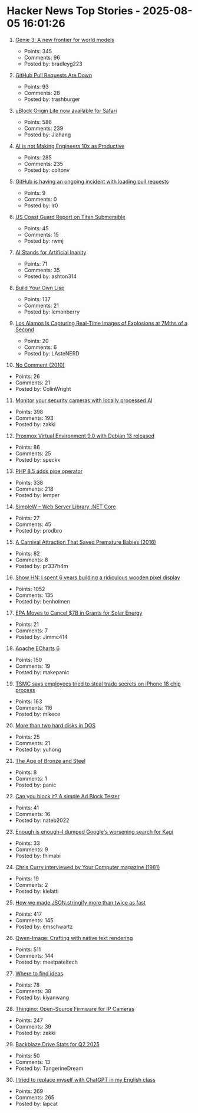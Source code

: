 # Hacker News Top Stories - 2025-08-05 16:01:26

1. [Genie 3: A new frontier for world models](https://deepmind.google/discover/blog/genie-3-a-new-frontier-for-world-models/)
   - Points: 345
   - Comments: 96
   - Posted by: bradleyg223

2. [GitHub Pull Requests Are Down](https://github.com/github/site-policy/pull/582)
   - Points: 93
   - Comments: 28
   - Posted by: trashburger

3. [uBlock Origin Lite now available for Safari](https://apps.apple.com/app/ublock-origin-lite/id6745342698)
   - Points: 586
   - Comments: 239
   - Posted by: Jiahang

4. [AI is not Making Engineers 10x as Productive](https://colton.dev/blog/curing-your-ai-10x-engineer-imposter-syndrome/)
   - Points: 285
   - Comments: 235
   - Posted by: coltonv

5. [GitHub is having an ongoing incident with loading pull requests](https://www.githubstatus.com/incidents/6swp0zf7lk8h)
   - Points: 9
   - Comments: 0
   - Posted by: lr0

6. [US Coast Guard Report on Titan Submersible](https://www.news.uscg.mil/Press-Releases/Article/4265651/coast-guard-marine-board-of-investigation-releases-report-on-titan-submersible/)
   - Points: 45
   - Comments: 15
   - Posted by: rwmj

7. [AI Stands for Artificial Inanity](https://lambdaland.org/posts/2025-08-04_artifical_inanity/)
   - Points: 71
   - Comments: 35
   - Posted by: ashton314

8. [Build Your Own Lisp](https://www.buildyourownlisp.com/)
   - Points: 137
   - Comments: 21
   - Posted by: lemonberry

9. [Los Alamos Is Capturing Real-Time Images of Explosions at 7Mths of a Second](https://www.lanl.gov/media/publications/1663/dynamics-of-dynamic-imaging)
   - Points: 20
   - Comments: 6
   - Posted by: LAsteNERD

10. [No Comment (2010)](https://prog21.dadgum.com/57.html)
   - Points: 26
   - Comments: 21
   - Posted by: ColinWright

11. [Monitor your security cameras with locally processed AI](https://frigate.video/)
   - Points: 398
   - Comments: 193
   - Posted by: zakki

12. [Proxmox Virtual Environment 9.0 with Debian 13 released](https://www.proxmox.com/en/about/company-details/press-releases/proxmox-virtual-environment-9-0)
   - Points: 86
   - Comments: 25
   - Posted by: speckx

13. [PHP 8.5 adds pipe operator](https://thephp.foundation/blog/2025/07/11/php-85-adds-pipe-operator/)
   - Points: 338
   - Comments: 218
   - Posted by: lemper

14. [SimpleW – Web Server Library .NET Core](https://github.com/stratdev3/SimpleW)
   - Points: 27
   - Comments: 45
   - Posted by: prodbro

15. [A Carnival Attraction That Saved Premature Babies (2016)](https://www.smithsonianmag.com/history/man-who-pretended-be-doctor-ran-worlds-fair-attraction-saved-lives-thousands-premature-babies-180960200/)
   - Points: 82
   - Comments: 8
   - Posted by: pr337h4m

16. [Show HN: I spent 6 years building a ridiculous wooden pixel display](https://benholmen.com/blog/kilopixel/)
   - Points: 1052
   - Comments: 135
   - Posted by: benholmen

17. [EPA Moves to Cancel $7B in Grants for Solar Energy](https://www.nytimes.com/2025/08/05/climate/epa-cancels-solar-energy-grants.html)
   - Points: 21
   - Comments: 7
   - Posted by: Jimmc414

18. [Apache ECharts 6](https://echarts.apache.org/handbook/en/basics/release-note/v6-feature/)
   - Points: 150
   - Comments: 19
   - Posted by: makepanic

19. [TSMC says employees tried to steal trade secrets on iPhone 18 chip process](https://9to5mac.com/2025/08/05/tsmc-says-employees-tried-to-steal-trade-secrets-on-iphone-18-chip-process/)
   - Points: 163
   - Comments: 116
   - Posted by: mikece

20. [More than two hard disks in DOS](https://www.os2museum.com/wp/more-than-two-hard-disks-in-dos/)
   - Points: 25
   - Comments: 21
   - Posted by: yuhong

21. [The Age of Bronze and Steel](https://blog.zarfhome.com/2025/08/age-of-bronze-and-steel)
   - Points: 8
   - Comments: 1
   - Posted by: panic

22. [Can you block it? A simple Ad Block Tester](https://canyoublockit.com/)
   - Points: 41
   - Comments: 16
   - Posted by: nateb2022

23. [Enough is enough–I dumped Google's worsening search for Kagi](https://arstechnica.com/gadgets/2025/08/enough-is-enough-i-dumped-googles-worsening-search-for-kagi/)
   - Points: 33
   - Comments: 9
   - Posted by: thimabi

24. [Chris Curry interviewed by Your Computer magazine (1981)](https://computeradsfromthepast.substack.com/p/your-computer-interviewed-chris-curry)
   - Points: 19
   - Comments: 2
   - Posted by: klelatti

25. [How we made JSON.stringify more than twice as fast](https://v8.dev/blog/json-stringify)
   - Points: 417
   - Comments: 145
   - Posted by: emschwartz

26. [Qwen-Image: Crafting with native text rendering](https://qwenlm.github.io/blog/qwen-image/)
   - Points: 511
   - Comments: 144
   - Posted by: meetpateltech

27. [Where to find ideas](https://howtogrow.substack.com/p/where-to-find-ideas)
   - Points: 78
   - Comments: 38
   - Posted by: kiyanwang

28. [Thingino: Open-Source Firmware for IP Cameras](https://thingino.com/)
   - Points: 247
   - Comments: 39
   - Posted by: zakki

29. [Backblaze Drive Stats for Q2 2025](https://www.backblaze.com/blog/backblaze-drive-stats-for-q2-2025/)
   - Points: 50
   - Comments: 13
   - Posted by: TangerineDream

30. [I tried to replace myself with ChatGPT in my English class](https://lithub.com/what-happened-when-i-tried-to-replace-myself-with-chatgpt-in-my-english-classroom/)
   - Points: 269
   - Comments: 265
   - Posted by: lapcat

